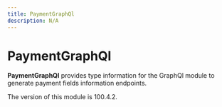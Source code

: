 ```yaml
---
title: PaymentGraphQl
description: N/A
---
```


# PaymentGraphQl

**PaymentGraphQl** provides type information for the GraphQl module
to generate payment fields information endpoints.

<InlineAlert slots="text" />
The version of this module is 100.4.2.
